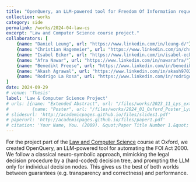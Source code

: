 ```yaml
---
title: "OpenQuery, an LLM-powered tool for Freedom Of Information request processing"
collection: works
category: side
permalink: /works/2024-04-law-cs
excerpt: "Law and Computer Science course project."
collaborators: [
    {name: "Daniel Leung", url: "https://www.linkedin.com/in/leung-d/"},
    {name: "Christian Hagemeier", url: "https://www.linkedin.com/in/christian-hagemeier/?originalSubdomain=de"},
    {name: "Isabel Ecker", url: "https://www.linkedin.com/in/isabel-ecker/"},
    {name: "Afra Nawar", url: "https://www.linkedin.com/in/nawarafra/"},
    {name: "Benedikt Freese", url: "https://www.linkedin.com/in/benedikt-freese-57738a1a3/"},
    {name: "Akash Agrawal", url: "https://www.linkedin.com/in/akash9702/"},
    {name: "Rodrigo La Rosa", url: "https://www.linkedin.com/in/rodrigo-la-rosa-7b0062b1/"},
]
date: 2024-09-29
# venue: 'Thesis'
label: 'Law & Computer Science Project'
# urls: [{name: "Extended Abstract", url: "/files/works/2023_11_Lys_extended_abstract-11.pdf"}, 
#         {name: "Poster", url: "/files/works/2024_01_Oxford_Poster_Lys-7.pdf"}]
# slidesurl: 'http://academicpages.github.io/files/slides1.pdf'
# paperurl: 'http://academicpages.github.io/files/paper1.pdf'
# citation: 'Your Name, You. (2009). &quot;Paper Title Number 1.&quot; <i>Journal 1</i>. 1(1).'
---
```


For the project part of the [Law and Computer Science](https://www.cs.ox.ac.uk/tom.melham/LawAndCS/) course at Oxford, we created OpenQuery, an LLM-powered tool for automating the FOI Act 2000. We follow a classical neuro-symbolic approach, mimicking the legal decision procedure by a (hard-coded) decision tree, and prompting the LLM only for individual decision nodes. This gives us the best of both worlds between guarantees (e.g. transparency and correctness) and performance.
